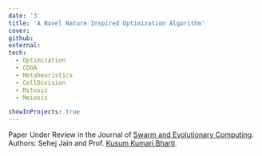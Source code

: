 ```yaml
---
date: '3'
title: 'A Novel Nature Inspired Optimization Algorithm'
cover:
github:
external:
tech:
  - Optimization
  - CDOA
  - Metaheuristics
  - CellDivision
  - Mitosis
  - Meiosis

showInProjects: true
---
```


Paper Under Review in the Journal of [Swarm and Evolutionary Computing](https://www.journals.elsevier.com/swarm-and-evolutionary-computation).<br>
Authors: Sehej Jain and Prof. [Kusum Kumari Bharti](http://faculty.iiitdmj.ac.in/faculty/kusum).
